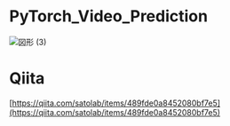 # PyTorch_Video_Prediction
![図形 (3)](https://user-images.githubusercontent.com/56526560/167240000-9ae79291-8d8e-4752-901b-d9f0b778f2ab.jpg)
# Qiita
[https://qiita.com/satolab/items/489fde0a8452080bf7e5](https://qiita.com/satolab/items/489fde0a8452080bf7e5)
